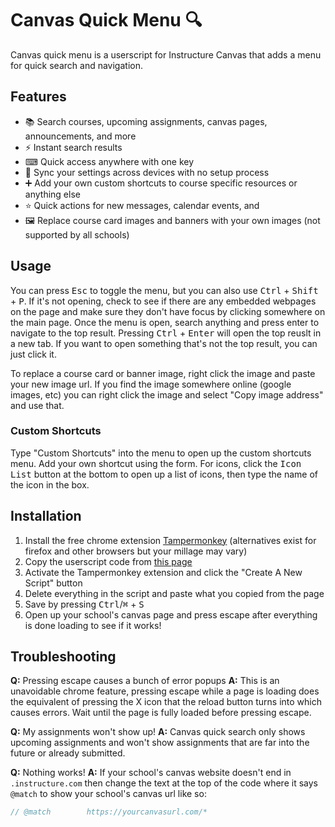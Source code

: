 # Canvas Quick Menu 🔍
Canvas quick menu is a userscript for Instructure Canvas that adds a menu for quick search and navigation.

## Features
- 📚 Search courses, upcoming assignments, canvas pages, announcements, and more
- ⚡ Instant search results
- ⌨ Quick access anywhere with one key
- 🔁 Sync your settings across devices with no setup process 
- ➕ Add your own custom shortcuts to course specific resources or anything else
- ⭐ Quick actions for new messages, calendar events, and 
- 🖼️ Replace course card images and banners with your own images (not supported by all schools)

## Usage
You can press <kbd>Esc</kbd> to toggle the menu, but you can also use <kbd>Ctrl</kbd> + <kbd>Shift</kbd> + <kbd>P</kbd>. If it's not opening, check to see if there are any embedded webpages on the page and make sure they don't have focus by clicking somewhere on the main page. Once the menu is open, search anything and press enter to navigate to the top result. Pressing <kbd>Ctrl</kbd> + <kbd>Enter</kbd> will open the top reuslt in a new tab. If you want to open something that's not the top result, you can just click it.

To replace a course card or banner image, right click the image and paste your new image url. If you find the image somewhere online (google images, etc) you can right click the image and select "Copy image address" and use that.

### Custom Shortcuts
Type "Custom Shortcuts" into the menu to open up the custom shortcuts menu. Add your own shortcut using the form. For icons, click the <kbd>Icon List</kbd> button at the bottom to open up a list of icons, then type the name of the icon in the box.

## Installation

1. Install the free chrome extension [Tampermonkey](https://chrome.google.com/webstore/detail/tampermonkey/dhdgffkkebhmkfjojejmpbldmpobfkfo) (alternatives exist for firefox and other browsers but your millage may vary)
2. Copy the userscript code from [this page](https://raw.githubusercontent.com/pikapower9080/canvas-quickmenu/main/userscript.js)
3. Activate the Tampermonkey extension and click the "Create A New Script" button
4. Delete everything in the script and paste what you copied from the page
5. Save by pressing <kbd>Ctrl</kbd>/<kbd>⌘</kbd> + <kbd>S</kbd>
6. Open up your school's canvas page and press escape after everything is done loading to see if it works!

## Troubleshooting
**Q:** Pressing escape causes a bunch of error popups 
**A:** This is an unavoidable chrome feature, pressing escape while a page is loading does the equivalent of pressing the X icon that the reload button turns into which causes errors. Wait until the page is fully loaded before pressing escape.

**Q:** My assignments won't show up!
**A:** Canvas quick search only shows upcoming assignments and won't show assignments that are far into the future or already submitted.

**Q:** Nothing works!
**A:** If your school's canvas website doesn't end in `.instructure.com` then change the text at the top of the code where it says `@match` to show your school's canvas url like so:
```javascript
// @match        https://yourcanvasurl.com/*
```

